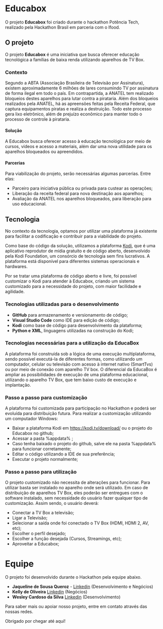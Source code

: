 # Educabox
O projeto **Educabox** foi criado durante o hackathon Potência Tech, realizado pela Hackathon Brasil em parceria com o Ifood.

## O projeto

O projeto **Educabox** é uma iniciativa que busca oferecer educação tecnológica a famílias de baixa renda utilizando aparelhos de TV Box. 

### Contexto
Segundo a ABTA (Associação Brasileira de Televisão por Assinatura), existem aproximadamente 6 milhões de lares consumindo  TV por assinatura de forma ilegal em todo o país. Em contrapartida, a ANATEL tem realizado bloqueios destes aparelhos para lutar contra a pirataria. Além dos bloqueios realizados pela ANATEL, há as apreensões feitas pela Receita Federal, que captura equipamentos piratas e realiza a destruição. 
Todo este processo gera lixo eletrônico, além de prejuízo econômico para manter todo o processo de controle à pirataria. 

#### Solução
A Educabox busca oferecer acesso à educação tecnológica por meio de cursos, vídeos e acesso a materiais, além dar uma nova utilidade para os aparelhos bloqueados ou apreendidos. 
#### Parcerias
Para viabilização do projeto, serão necessárias algumas parcerias. Entre elas:
- Parceiro para iniciativa pública ou privada para custear as operações;
- Liberação da receita federal para nova destinação aos aparelhos;
- Avaliação da ANATEL nos aparelhos bloqueados, para liberação para uso educacional.

## Tecnologia

No contexto da tecnologia, optamos por utilizar uma plataforma já existente para facilitar a codificação e contribuir para a viabilidade do projeto. 

Como base do código da solução, utilizamos a plataforma [Kodi](https://kodi.tv/), que é uma aplicativo reprodutor de mídia gratuito e de código aberto, desenvolvido pela Kodi Foundation, um consórcio de tecnologia sem fins lucrativos. 
A plataforma está disponível para diferentes sistemas operacionais e hardwares. 

Por se tratar uma plataforma de código aberto e livre, foi possível customizar o Kodi para atender à Educabox, criando um sistema customizado para a necessidade do projeto, com maior facilidade e agilidade. 
### Tecnologias utilizadas para o desenvolvimento

- **GitHub** para armazenamento e versionamento de código;
- **Visual Studio Code** como IDE para edição de código;
- **Kodi** como base de código para desenvolvimento da plataforma;
- **Python e XML**, linguagens utilizadas na construção do Kodi;


### Tecnologias necessárias para a utilização da EducaBox
A plataforma foi construída sob a lógica de uma execução multiplataforma, sendo possível executá-la de diferentes formas, como utilizando um computador, celular ou televisão com acesso à internet nativo (SmartTvs) ou por meio de conexão com aparelho TV box. O diferencial da EducaBox é ampliar as possibilidades de execução de uma plataforma educacional, utilizando o aparelho TV Box, que tem baixo custo de execução e implantação. 


### Passo a passo para customização
A plataforma foi customizada para participação no Hackathon e poderá ser evoluída para distribuição futura. 
Para realizar a customização utilizando um computador Windows:
- Baixar a plataforma Kodi em https://kodi.tv/download/ ou o projeto do Educabox no github;
- Acessar a pasta %appdata% ;
- Caso tenha baixado o projeto do github, salve ele na pasta %appdata% para funcionar corretamente;
- Editar o código utilizando a IDE de sua preferência;
- Executar o projeto normalmente;

### Passo a passo para utilização
O projeto customizado não necessita de alterações para funcionar. Para utilizar basta ser instalado no aparelho onde será utilizado. Em caso de distribuição de aparelhos TV Box, eles poderão ser entregues com o software instalado, sem necessidade do usuário fazer qualquer tipo de customização. 
Assim sendo, o usuário deverá:
- Conectar a TV Box a televisão;
- Ligar a Televisão;
- Selecionar a saída onde foi conectado o TV Box (HDMI, HDMI 2, AV, etc);
- Escolher o perfil desejado;
- Escolher a função desejada (Cursos, Streamings, etc);
- Aproveitar a Educabox;

# Equipe

O projeto foi desenvolvido durante o Hackathon pela equipe abaixo.
- **Jaqueline de Sousa Queroz** - [Linkedin](https://www.linkedin.com/in/jaquelinequeroz/) (Desenvolvimento e Negócios)
- **Kelly de Oliveira** [Linkedin](https://www.linkedin.com/in/kellydeoliveira/) (Negócios)
- **Wesley Cardoso da Silva** [Linkedin](linkedin.com/in/bl4cksidesystem/) (Desenvolvimento)

Para saber mais ou apoiar nosso projeto, entre em contato através das nossas redes. 


Obrigado por chegar até aqui!
